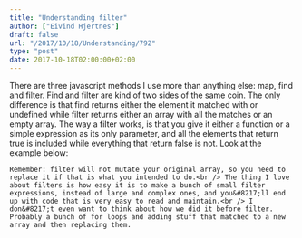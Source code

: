 ```yaml
---
title: "Understanding filter"
author: ["Eivind Hjertnes"]
draft: false
url: "/2017/10/18/Understanding/792"
type: "post"
date: 2017-10-18T02:00:00+02:00
---
```


There are three javascript methods I use more than anything else: map,
find and filter. Find and filter are kind of two sides of the same coin.
The only difference is that find returns either the element it matched
with or undefined while filter returns either an array with all the
matches or an empty array. The way a filter works, is that you give it
either a function or a simple expression as its only parameter, and all
the elements that return true is included while everything that return
false is not. Look at the example below:

<div class="HTML">
  <div></div>

</p>

</div>

<div class="HTML">
  <div></div>

<script src="<https://gist.github.com/hjertnes/39bf06fe6f6bd19b7c1c2f144481ab96.js>"></script>

</div>

<div class="HTML">
  <div></div>

<p>

</div>

```text
Remember: filter will not mutate your original array, so you need to replace it if that is what you intended to do.<br /> The thing I love about filters is how easy it is to make a bunch of small filter expressions, instead of large and complex ones, and you&#8217;ll end up with code that is very easy to read and maintain.<br /> I don&#8217;t even want to think about how we did it before filter. Probably a bunch of for loops and adding stuff that matched to a new array and then replacing them.
```

<div class="HTML">
  <div></div>

</p>

</div>
